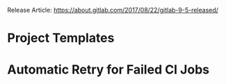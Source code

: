 Release Article: https://about.gitlab.com/2017/08/22/gitlab-9-5-released/

# Project Templates
# Automatic Retry for Failed CI Jobs 
